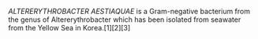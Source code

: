 _ALTERERYTHROBACTER AESTIAQUAE_ is a Gram-negative bacterium from the genus of Altererythrobacter which has been isolated from seawater from the Yellow Sea in Korea.[1][2][3]
